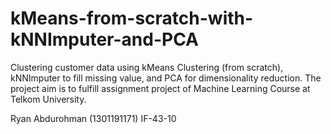 # kMeans-from-scratch-with-kNNImputer-and-PCA
Clustering customer data using kMeans Clustering (from scratch), kNNImputer to fill missing value, and PCA for dimensionality reduction. The project aim is to fulfill assignment project of Machine Learning Course at Telkom University.

Ryan Abdurohman (1301191171)
IF-43-10
